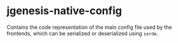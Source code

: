 # jgenesis-native-config

Contains the code representation of the main config file used by the frontends, which can be serialized or deserialized using `serde`.